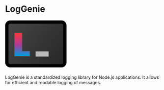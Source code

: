 # LogGenie

<img src="https://github.com/davibs22/loggenie/raw/main/docs/assets/loggenie-logo.png" style="width:200px;">

LogGenie is a standardized logging library for Node.js applications. It allows for efficient and readable logging of messages.
